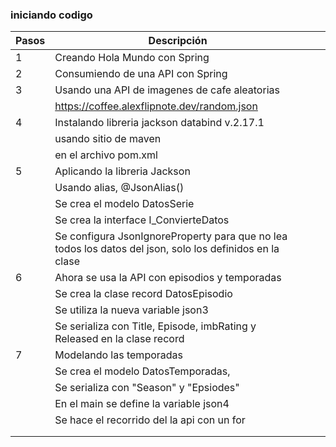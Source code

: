 ### iniciando codigo


| Pasos | Descripción                                                                                     |   |   |
|-------|-------------------------------------------------------------------------------------------------|---|---|
| 1     | Creando Hola Mundo con Spring                                                                   |   |   |
| 2     | Consumiendo de una API con Spring                                                               |   |   |
| 3     | Usando una API de imagenes de cafe aleatorias                                                   |   |   |
|       | https://coffee.alexflipnote.dev/random.json                                                     |   |   |
| 4     | Instalando libreria jackson databind v.2.17.1                                                   |   |   |
|       | usando sitio de maven                                                                           |   |   |
|       | en el archivo pom.xml                                                                           |   |   |
| 5     | Aplicando la libreria Jackson                                                                   |   |   |
|       | Usando alias, @JsonAlias()                                                                      |   |   |
|       | Se crea el modelo DatosSerie                                                                    |   |   |
|       | Se crea la interface I_ConvierteDatos                                                           |   |   |
|       | Se configura JsonIgnoreProperty para que no lea todos los datos del json, solo los definidos en la clase |   |   |
| 6     | Ahora se usa la API con episodios y temporadas                                                  |   |   |
|       | Se crea la clase record DatosEpisodio                                                           |   |   |
|       | Se utiliza la nueva variable json3                                                              |   |   |
|       | Se serializa con Title, Episode, imbRating y Released en la clase record                        |   |   |
| 7     | Modelando las temporadas                                                                        |   |   |
|       | Se crea el modelo DatosTemporadas,                                                              |   |   |
|       | Se serializa con "Season" y "Epsiodes"                                                          |   |   |
|       | En el main se define la variable json4                                                          |   |   |
|       | Se hace el recorrido del la api con un for                                                      |   |   |
|       |                                                                                                 |   |   |
|       |                                                                                                 |   |   |
